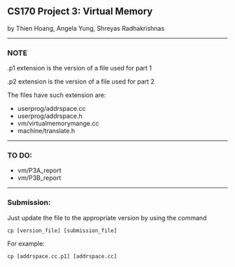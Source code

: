 ## CS170 Project 3: Virtual Memory

by Thien Hoang, Angela Yung, Shreyas Radhakrishnas

-----

### NOTE

.p1 extension is the version of a file used for part 1

.p2 extension is the version of a file used for part 2

The files have such extension are:
  * userprog/addrspace.cc
  * userprog/addrspace.h
  * vm/virtualmemorymange.cc
  * machine/translate.h

-----
### TO DO:
  * vm/P3A_report
  * vm/P3B_report

-----
### Submission:
Just update the file to the appropriate version by using the command

`cp [version_file] [submission_file]`

For example:

`cp [addrspace.cc.p1] [addrspace.cc]`
